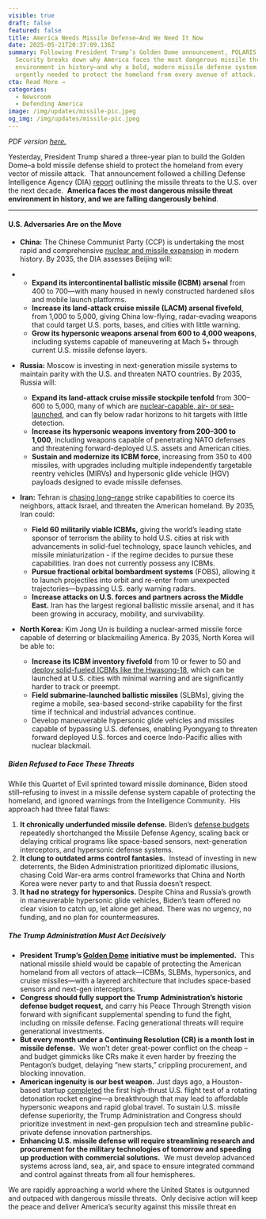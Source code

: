 ```yaml
---
visible: true
draft: false
featured: false
title: America Needs Missile Defense–And We Need It Now
date: 2025-05-21T20:37:09.136Z
summary: Following President Trump’s Golden Dome announcement, POLARIS National
  Security breaks down why America faces the most dangerous missile threat
  environment in history—and why a bold, modern missile defense system is
  urgently needed to protect the homeland from every avenue of attack.
cta: Read More →
categories:
  - Newsroom
  - Defending America
image: /img/updates/missile-pic.jpeg
og_img: /img/updates/missile-pic.jpeg
---
```

*PDF version [here.](polaris-us.org/docs/america-needs-missile-defense.pdf)*

Yesterday, President Trump shared a three-year plan to build the Golden Dome–a bold missile defense shield to protect the homeland from every vector of missile attack.  That announcement followed a chilling Defense Intelligence Agency (DIA) [report](https://www.dia.mil/Articles/Press-Release/Article/4182231/dia-releases-golden-dome-missile-threat-assessment/) outlining the missile threats to the U.S. over the next decade.  **America faces the most dangerous missile threat environment in history, and we are falling dangerously behind**.

- - -

#### **U.S. Adversaries Are on the Move**

* **China:** The Chinese Communist Party (CCP) is undertaking the most rapid and comprehensive [nuclear and missile expansion](https://interestingengineering.com/military/china-revives-radar-evading-orbital-nukes) in modern history. By 2035, the DIA assesses Beijing will:
* * **Expand its intercontinental ballistic missile (ICBM) arsenal** from 400 to 700—with many housed in newly constructed hardened silos and mobile launch platforms.  
  * **Increase its land-attack cruise missile (LACM) arsenal fivefold**, from 1,000 to 5,000, giving China low-flying, radar-evading weapons that could target U.S. ports, bases, and cities with little warning.
  * **Grow its hypersonic weapons arsenal from 600 to 4,000 weapons**, including systems capable of maneuvering at Mach 5+ through current U.S. missile defense layers.
* **Russia:** Moscow is investing in next-generation missile systems to maintain parity with the U.S. and threaten NATO countries. By 2035, Russia will:

  * **Expand its land-attack cruise missile stockpile tenfold** from 300–600 to 5,000, many of which are [nuclear-capable, air- or sea-launched](https://en.defence-ua.com/industries/us_intelligence_estimated_russian_cruise_and_hypersonic_missile_arsenal_production_rates_on_decline-14530.html), and can fly below radar horizons to hit targets with little detection.
  * **Increase its hypersonic weapons inventory from 200–300 to 1,000**, including weapons capable of penetrating NATO defenses and threatening forward-deployed U.S. assets and American cities.
  * **Sustain and modernize its ICBM force**, increasing from 350 to 400 missiles, with upgrades including multiple independently targetable reentry vehicles (MIRVs) and hypersonic glide vehicle (HGV) payloads designed to evade missile defenses.
* **Iran:** Tehran is [chasing long–range](https://www.washingtoninstitute.org/policy-analysis/next-generation-iranian-ballistic-missiles-technical-advances-strategic-objectives) strike capabilities to coerce its neighbors, attack Israel, and threaten the American homeland. By 2035, Iran could:

  * **Field 60 militarily viable ICBMs,** giving the world’s leading state sponsor of terrorism the ability to hold U.S. cities at risk with advancements in solid-fuel technology, space launch vehicles, and missile miniaturization - if the regime decides to pursue these capabilities. Iran does not currently possess any ICBMs.
  * **Pursue fractional orbital bombardment systems** (FOBS), allowing it to launch projectiles into orbit and re-enter from unexpected trajectories—bypassing U.S. early warning radars.
  * **Increase attacks on U.S. forces and partners across the Middle East.** Iran has the largest regional ballistic missile arsenal, and it has been growing in accuracy, mobility, and survivability.
* **North Korea:** Kim Jong Un is building a nuclear-armed missile force capable of deterring or blackmailing America. By 2035, North Korea will be able to:

  * **Increase its ICBM inventory fivefold** from 10 or fewer to 50 and [deploy solid-fueled ICBMs like the Hwasong-18](https://koreajoongangdaily.joins.com/news/2025-05-14/national/northKorea/North-Koreas-ICBM-arsenal-may-rise-to-50-by-2035-US-intel-report/2307086), which can be launched at U.S. cities with minimal warning and are significantly harder to track or preempt.
  * **Field submarine-launched ballistic missiles** (SLBMs), giving the regime a mobile, sea-based second-strike capability for the first time if technical and industrial advances continue.
  * Develop maneuverable hypersonic glide vehicles and missiles capable of bypassing U.S. defenses, enabling Pyongyang to threaten forward deployed U.S. forces and coerce Indo-Pacific allies with nuclear blackmail.

##### Biden Refused to Face These Threats

While this Quartet of Evil sprinted toward missile dominance, Biden stood still–refusing to invest in a missile defense system capable of protecting the homeland, and ignored warnings from the Intelligence Community.  His approach had three fatal flaws:

1. **It chronically underfunded missile defense.** Biden’s [defense budgets](https://www.defensenews.com/opinion/2024/05/01/bidens-fy25-budget-cuts-missile-defense-when-we-need-it-more-than-ever/) repeatedly shortchanged the Missile Defense Agency, scaling back or delaying critical programs like space-based sensors, next-generation interceptors, and hypersonic defense systems.
2. **It clung to outdated arms control fantasies.**  Instead of investing in new deterrents, the Biden Administration prioritized diplomatic illusions, chasing Cold War-era arms control frameworks that China and North Korea were never party to and that Russia doesn’t respect.
3. **It had no strategy for hypersonics.** Despite China and Russia’s growth in maneuverable hypersonic glide vehicles, Biden’s team offered no clear vision to catch up, let alone get ahead. There was no urgency, no funding, and no plan for countermeasures.

##### The Trump Administration Must Act Decisively

* **President Trump’s [Golden Dome](https://thehill.com/policy/defense/5280612-trump-golden-dome-missile-defense/) initiative must be implemented.**  This national missile shield would be capable of protecting the American homeland from all vectors of attack—ICBMs, SLBMs, hypersonics, and cruise missiles—with a layered architecture that includes space-based sensors and next-gen interceptors.
* **Congress should fully support the Trump Administration’s historic defense budget request,** and carry his Peace Through Strength vision forward with significant supplemental spending to fund the fight, including on missile defense. Facing generational threats will require generational investments. 
* **But every month under a Continuing Resolution (CR) is a month lost in missile defense.**  We won’t deter great-power conflict on the cheap – and budget gimmicks like CRs make it even harder by freezing the Pentagon’s budget, delaying “new starts,” crippling procurement, and blocking innovation.
* **American ingenuity is our best weapon.** Just days ago, a Houston-based startup [completed](https://www.washingtonpost.com/technology/2025/05/14/hypersonic-startups-missiles-china/) the first high-thrust U.S. flight test of a rotating detonation rocket engine—a breakthrough that may lead to affordable hypersonic weapons and rapid global travel. To sustain U.S. missile defense superiority, the Trump Administration and Congress should prioritize investment in next-gen propulsion tech and streamline public-private defense innovation partnerships. 
* **Enhancing U.S. missile defense will require streamlining research and procurement for the military technologies of tomorrow and speeding up production with commercial solutions.**  We must develop advanced systems across land, sea, air, and space to ensure integrated command and control against threats from all four hemispheres.

We are rapidly approaching a world where the United States is outgunned and outpaced with dangerous missile threats.  Only decisive action will keep the peace and deliver America’s security against this missile threat en